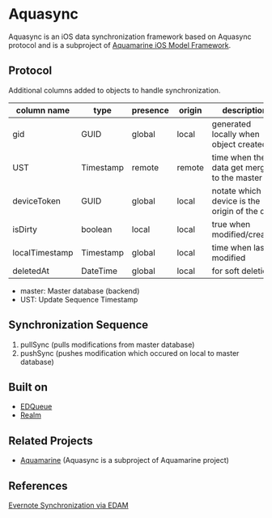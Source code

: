Aquasync
=================

Aquasync is an iOS data synchronization framework based on Aquasync protocol and is a subproject of [Aquamarine iOS Model Framework](https://github.com/kaiinui/Aquamarine).

Protocol
---

Additional columns added to objects to handle synchronization.

|column name   |type     |presence |origin |description|
|--------------|---------|---------|-------|-----------|
|gid           |GUID     |global   |local  |generated locally when object created|
|UST           |Timestamp|remote   |remote |time when the data get merged to the master|
|deviceToken   |GUID     |global   |local  |notate which device is the origin of the data|
|isDirty       |boolean  |local    |local  |true when modified/created|
|localTimestamp|Timestamp|global   |local  |time when last modified|
|deletedAt     |DateTime |global   |local  |for soft deletion|

- master: Master database (backend)
- UST: Update Sequence Timestamp

Synchronization Sequence
---

1. pullSync (pulls modifications from master database)
2. pushSync (pushes modification which occured on local to master database)

Built on
--

- [EDQueue](https://github.com/thisandagain/queue)
- [Realm](https://github.com/realm/realm-cocoa)

Related Projects
---

- [Aquamarine](https://github.com/kaiinui/Aquamarine) (Aquasync is a subproject of Aquamarine project)

References
---

[Evernote Synchronization via EDAM](https://dev.evernote.com/media/pdf/edam-sync.pdf)
